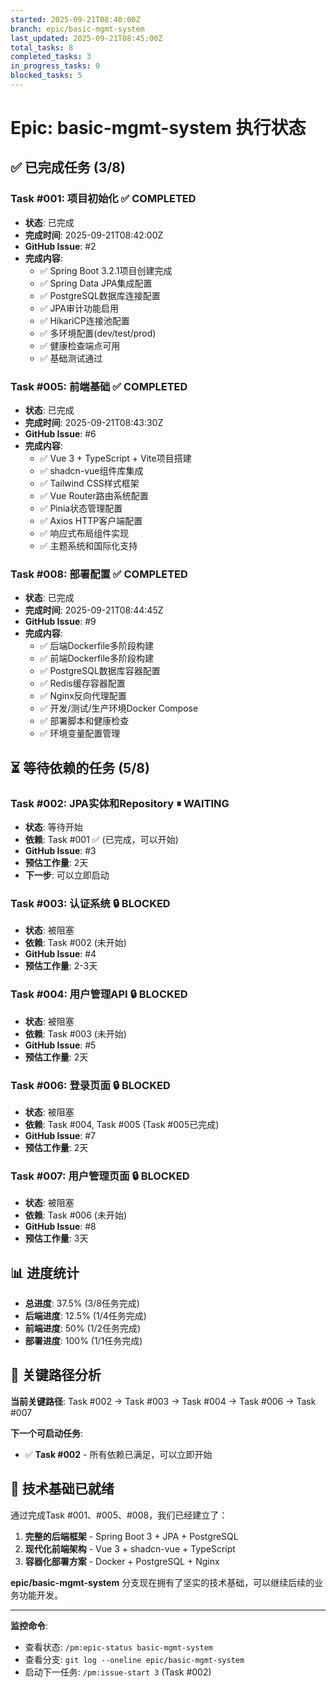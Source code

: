 ```yaml
---
started: 2025-09-21T08:40:00Z
branch: epic/basic-mgmt-system
last_updated: 2025-09-21T08:45:00Z
total_tasks: 8
completed_tasks: 3
in_progress_tasks: 0
blocked_tasks: 5
---
```


# Epic: basic-mgmt-system 执行状态

## ✅ 已完成任务 (3/8)

### Task #001: 项目初始化 ✅ COMPLETED
- **状态**: 已完成
- **完成时间**: 2025-09-21T08:42:00Z
- **GitHub Issue**: #2
- **完成内容**:
  - ✅ Spring Boot 3.2.1项目创建完成
  - ✅ Spring Data JPA集成配置
  - ✅ PostgreSQL数据库连接配置
  - ✅ JPA审计功能启用
  - ✅ HikariCP连接池配置
  - ✅ 多环境配置(dev/test/prod)
  - ✅ 健康检查端点可用
  - ✅ 基础测试通过

### Task #005: 前端基础 ✅ COMPLETED
- **状态**: 已完成
- **完成时间**: 2025-09-21T08:43:30Z
- **GitHub Issue**: #6
- **完成内容**:
  - ✅ Vue 3 + TypeScript + Vite项目搭建
  - ✅ shadcn-vue组件库集成
  - ✅ Tailwind CSS样式框架
  - ✅ Vue Router路由系统配置
  - ✅ Pinia状态管理配置
  - ✅ Axios HTTP客户端配置
  - ✅ 响应式布局组件实现
  - ✅ 主题系统和国际化支持

### Task #008: 部署配置 ✅ COMPLETED
- **状态**: 已完成
- **完成时间**: 2025-09-21T08:44:45Z
- **GitHub Issue**: #9
- **完成内容**:
  - ✅ 后端Dockerfile多阶段构建
  - ✅ 前端Dockerfile多阶段构建
  - ✅ PostgreSQL数据库容器配置
  - ✅ Redis缓存容器配置
  - ✅ Nginx反向代理配置
  - ✅ 开发/测试/生产环境Docker Compose
  - ✅ 部署脚本和健康检查
  - ✅ 环境变量配置管理

## ⏳ 等待依赖的任务 (5/8)

### Task #002: JPA实体和Repository ⏸ WAITING
- **状态**: 等待开始
- **依赖**: Task #001 ✅ (已完成，可以开始)
- **GitHub Issue**: #3
- **预估工作量**: 2天
- **下一步**: 可以立即启动

### Task #003: 认证系统 🔒 BLOCKED
- **状态**: 被阻塞
- **依赖**: Task #002 (未开始)
- **GitHub Issue**: #4
- **预估工作量**: 2-3天

### Task #004: 用户管理API 🔒 BLOCKED
- **状态**: 被阻塞
- **依赖**: Task #003 (未开始)
- **GitHub Issue**: #5
- **预估工作量**: 2天

### Task #006: 登录页面 🔒 BLOCKED
- **状态**: 被阻塞
- **依赖**: Task #004, Task #005 (Task #005已完成)
- **GitHub Issue**: #7
- **预估工作量**: 2天

### Task #007: 用户管理页面 🔒 BLOCKED
- **状态**: 被阻塞
- **依赖**: Task #006 (未开始)
- **GitHub Issue**: #8
- **预估工作量**: 3天

## 📊 进度统计

- **总进度**: 37.5% (3/8任务完成)
- **后端进度**: 12.5% (1/4任务完成)
- **前端进度**: 50% (1/2任务完成)
- **部署进度**: 100% (1/1任务完成)

## 🎯 关键路径分析

**当前关键路径**: Task #002 → Task #003 → Task #004 → Task #006 → Task #007

**下一个可启动任务**:
- ✅ **Task #002** - 所有依赖已满足，可以立即开始

## 🚀 技术基础已就绪

通过完成Task #001、#005、#008，我们已经建立了：
1. **完整的后端框架** - Spring Boot 3 + JPA + PostgreSQL
2. **现代化前端架构** - Vue 3 + shadcn-vue + TypeScript
3. **容器化部署方案** - Docker + PostgreSQL + Nginx

**epic/basic-mgmt-system** 分支现在拥有了坚实的技术基础，可以继续后续的业务功能开发。

---

**监控命令**:
- 查看状态: `/pm:epic-status basic-mgmt-system`
- 查看分支: `git log --oneline epic/basic-mgmt-system`
- 启动下一任务: `/pm:issue-start 3` (Task #002)